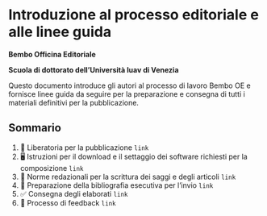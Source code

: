 # Introduzione al processo editoriale e alle linee guida
**Bembo Officina Editoriale**

**Scuola di dottorato dell’Università Iuav di Venezia**

Questo documento introduce gli autori al processo di lavoro Bembo OE e fornisce linee guida da seguire per la preparazione e consegna di tutti i materiali definitivi per la pubblicazione.


## Sommario

1. 📄 Liberatoria per la pubblicazione `link`
2. 🖥 Istruzioni per il download e il settaggio dei software richiesti per la composizione `link`
3. 📝 Norme redazionali per la scrittura dei saggi e degli articoli `link`
4. 📖 Preparazione della bibliografia esecutiva per l’invio `link`
5. ✅ Consegna degli elaborati `link`
6. 🔄 Processo di feedback `link`
